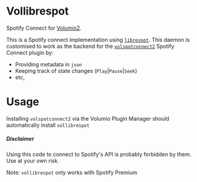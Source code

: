 # Vollibrespot
Spotify Connect for [Volumio2](https://github.com/volumio/volumio2).

This is a Spotify connect implementation using [`librespot`](https://github.com/librespot-org/librespot). This daemon is customised to work as the backend for the [`volspotconnect2`](https://github.com/balbuze/volumio-plugins/tree/master/plugins/music_service/volspotconnect2) Spotify Connect plugin by:

* Providing metadata in `json`
* Keeping track of state changes (`Play`|`Pause`|`Seek`)
* etc,

# Usage
Installing `volspotconnect2` via the Volumio Plugin Manager should automatically install `vollibrespot`


##### Disclaimer
Using this code to connect to Spotify's API is probably forbidden by them.
Use at your own risk.

Note: `vollibrespot` only works with Spotify Premium
